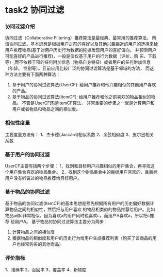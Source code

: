 # task2 协同过滤
### 协同过滤介绍
协同过滤（Collaborative Filtering）推荐算法是最经典、最常用的推荐算法。
所谓协同过滤，基本思想是根据用户之前的喜好以及其他兴趣相近的用户的选择来给用户推荐物品(基于对用户历史行为数据的挖掘发现用户的喜好偏向， 并预测用户可能喜好的产品进行推荐)，一般是仅仅基于用户的行为数据（评价、购
买、下载等）,而不依赖于项的任何附加信息（物品自身特征）或者用户的任何附加信息（年龄， 性别等）。目前应用比较广泛的协同过滤算法是基于邻域的方法， 而这种方法主要有下面两种算法：
1. 基于用户的协同过滤算法(UserCF): 给用户推荐和他兴趣相似的其他用户喜欢的产品。
2. 基于物品的协同过滤算法(ItemCF): 给用户推荐和他之前喜欢的物品相似的物品。
不管是UserCF还是ItemCF算法， 非常重要的步骤之一就是计算用户和用户或者物品和物品之间的相似度。

### 相似性度量
主要度量方法有：
1、杰卡德(Jaccard)相似系数
2、余弦相似度
3、皮尔逊相关系数

### 基于用户的协同过滤
UserCF主要有括两个步骤：
1、找到和目标用户兴趣相似的用户集合，再寻找这个用户集合喜欢的物品集合。
2、找到这个物品集合中的目标用户喜欢的，且目标用户没有听说过的物品推荐给目标用户。

### 基于物品的协同过滤
基于物品的协同过滤(ItemCF)的基本思想是预先根据所有用户的历史偏好数据计算物品之间的相似性，然后把与用户喜欢
的物品相类似的物品推荐给用户。比如物品a和c非常相似，因为喜欢a的用户同时也喜欢c，而用户A喜欢a，所以把c推荐
给用户A。
基于物品的协同过滤算法主要分为两步：
1. 计算物品之间的相似度
2. 根据物品的相似度和用户的历史行为给用户生成推荐列表（购买了该商品的用户也经常购买的其他商品）

### 评价指标
1、准确率
2、召回率
3、覆盖率
4、新颖度
